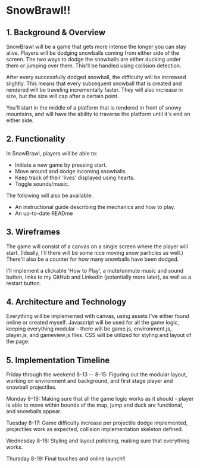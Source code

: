 # SnowBrawl!!

## 1. Background & Overview

SnowBrawl will be a game that gets more intense the longer you can stay alive. Players will be dodging snowballs coming from either side of the screen. The two ways to dodge the snowballs are either ducking under them or jumping over them. This'll be handled using collision detection.

After every successfully dodged snowball, the difficulty will be increased slightly. This means that every subsequent snowball that is created and rendered will be traveling incrementally faster. They will also increase in size, but the size will cap after a certain point.

You'll start in the middle of a platform that is rendered in front of snowy mountains, and will have the ability to traverse the platform until it's end on either side.

## 2. Functionality

In SnowBrawl, players will be able to:
* Initiate a new game by pressing start.
* Move around and dodge incoming snowballs.
* Keep track of their 'lives' displayed using hearts.
* Toggle sounds/music.

The following will also be available:
* An instructional guide describing the mechanics and how to play.
* An up-to-date READme

## 3. Wireframes

The game will consist of a canvas on a single screen where the player will start. (Ideally, I'll there will be some nice moving snow particles as well.) There'll also be a counter for how many snowballs have been dodged.

I'll implement a clickable 'How to Play', a mute/unmute music and sound button, links to my GitHub and LinkedIn (potentially more later), as well as a restart button.

## 4. Architecture and Technology

Everything will be implemented with canvas, using assets I've either found online or created myself.
Javascript will be used for all the game logic, keeping everything modular - there will be game.js, environment.js, player.js, and gameview.js files.
CSS will be utilized for styling and layout of the page.

## 5. Implementation Timeline

Friday through the weekend 8-13 -- 8-15: Figuring out the modular layout, working on environment and background, and first stage player and snowball projectiles.

Monday 8-16: Making sure that all the game logic works as it should - player is able to move within bounds of the map, jump and duck are functional, and snowballs appear.

Tuesday 8-17: Game difficulty increase per projectile dodge implemented, projectiles work as expected, collision implementation skeleton defined.

Wednesday 8-18: Styling and layout polishing, making sure that everything works.

Thursday 8-19: Final touches and online launch!!
